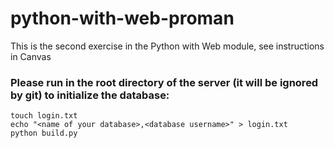 # python-with-web-proman
This is the second exercise in the Python with Web module, see instructions in Canvas

### Please run in the root directory of the server (it will be ignored by git) to initialize the database:

 ```
 touch login.txt
 echo "<name of your database>,<database username>" > login.txt
 python build.py
 ```